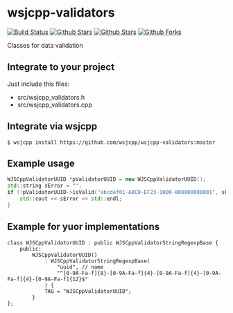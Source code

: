 # wsjcpp-validators

[![Build Status](https://api.travis-ci.org/wsjcpp/wsjcpp-validators.svg?branch=master)](https://travis-ci.org/wsjcpp/wsjcpp-validators) [![Github Stars](https://img.shields.io/github/stars/wsjcpp/wsjcpp-validators.svg?label=github%20%E2%98%85)](https://github.com/wsjcpp/wsjcpp-validators/stargazers) [![Github Stars](https://img.shields.io/github/contributors/wsjcpp/wsjcpp-validators.svg)](https://github.com/wsjcpp/wsjcpp-validators/) [![Github Forks](https://img.shields.io/github/forks/wsjcpp/wsjcpp-validators.svg?label=github%20forks)](https://github.com/wsjcpp/wsjcpp-validators/network/members)

Classes for data validation

## Integrate to your project

Just include this files:

- src/wsjcpp_validators.h
- src/wsjcpp_validators.cpp

## Integrate via wsjcpp

```
$ wsjcpp install https://github.com/wsjcpp/wsjcpp-validators:master
```

## Example usage 

``` cpp
WJSCppValidatorUUID *pValidatorUUID = new WJSCppValidatorUUID();
std::string sError = "";
if (!pValidatorUUID->isValid("abcdef01-ABCD-EF23-1000-000000000001", sError)) {
    std::cout << sError << std::endl;
}
```

## Example for yuor implementations

```
class WJSCppValidatorUUID : public WJSCppValidatorStringRegexpBase {
    public:
        WJSCppValidatorUUID() 
            : WJSCppValidatorStringRegexpBase(
                "uuid", // name
                "^[0-9A-Fa-f]{8}-[0-9A-Fa-f]{4}-[0-9A-Fa-f]{4}-[0-9A-Fa-f]{4}-[0-9A-Fa-f]{12}$"
            ) {
            TAG = "WJSCppValidatorUUID";
        }
};
```